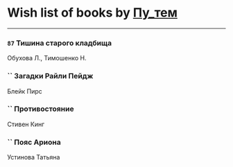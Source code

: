 # Wish list of books by [Пу_тем](https://www.facebook.com/profile.php?id=3448154788585127)
---

### `87` Тишина старого кладбища
Обухова Л., Тимошенко Н.

### `` Загадки Райли Пейдж
Блейк Пирс

### `` Противостояние
Стивен Кинг

### `` Пояс Ариона
Устинова Татьяна

